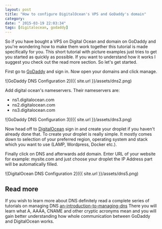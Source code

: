 ```yaml
---
layout: post
title: "How to configure DigitalOcean's VPS and GoDaddy's domain"
category: 
date: " 2015-03-19 22:03:34"
tags: [digitalocean, godaddy]
---
```


So if you have bought a VPS on Digital Ocean and domain on GoDaddy and you're wondering how to make them work together
this tutorial is made specifically for you. This short tutorial with picture examples just tries to get you started
as quickly as possible. If you want to understand how it works I suggest you check out the read more section. So let's
get started.

First go to [GoDaddy](http://godaddy.com "Go Daddy") and sign in. Now open your domains and click manage.

![GoDaddy DNS Configuration 2]({{ site.url }}/assets/dns2.png)

Add digital ocean's nameservers. Their nameservers are:

* ns1.digitalocean.com
* ns2.digitalocean.com
* ns3.digitalocean.com

![GoDaddy DNS Configuration 3]({{ site.url }}/assets/dns3.png)

Now head off to [DigitalOcean](https://cloud.digitalocean.com/ "Digital Ocean") sign in and create your droplet if you
haven't already done that. To create your droplet is really simple. It mostly comes down to selection of your preferred
region, operating system and stack which you want to use (LAMP, Wordpress, Docker etc.).

Finally click on DNS and afterwards add domain. Enter URL of your website for example: mysite.com and just choose your
droplet the IP Address part will be automatically filled.

![DigitalOcean DNS Configuration 2]({{ site.url }}/assets/dns5.png)


## Read more

If you wish to learn more about DNS definitely read a complete series of tutorials on managing DNS
[an-introduction-to-managing-dns](https://www.digitalocean.com/community/tutorial_series/an-introduction-to-managing-dns "An introduction to managing DNS")
There you will learn what A, AAAA, CNAME and other cryptic acronyms mean and you will gain better understanding how
whole communication between GoDaddy and DigitalOcean works.



